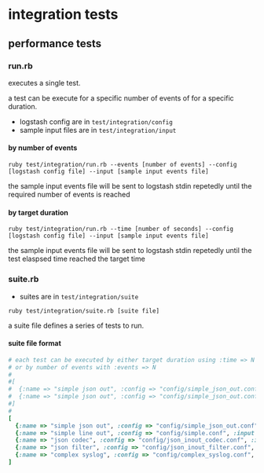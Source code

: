 # integration tests

## performance tests

### run.rb

executes a single test.

a test can be execute for a specific number of events of for a specific duration.

- logstash config are in `test/integration/config`
- sample input files are in `test/integration/input`

#### by number of events

```
ruby test/integration/run.rb --events [number of events] --config [logstash config file] --input [sample input events file]
```

the sample input events file will be sent to logstash stdin repetedly until the required number of events is reached

#### by target duration

```
ruby test/integration/run.rb --time [number of seconds] --config [logstash config file] --input [sample input events file]
```

the sample input events file will be sent to logstash stdin repetedly until the test elaspsed time reached the target time


### suite.rb

- suites are in `test/integration/suite`

```
ruby test/integration/suite.rb [suite file]
```

a suite file defines a series of tests to run.

#### suite file format

```ruby
# each test can be executed by either target duration using :time => N secs
# or by number of events with :events => N
#
#[
#  {:name => "simple json out", :config => "config/simple_json_out.conf", :input => "input/simple_10.txt", :time => 30},
#  {:name => "simple json out", :config => "config/simple_json_out.conf", :input => "input/simple_10.txt", :events => 50000},
#]
#
[
  {:name => "simple json out", :config => "config/simple_json_out.conf", :input => "input/simple_10.txt", :time => 60},
  {:name => "simple line out", :config => "config/simple.conf", :input => "input/simple_10.txt", :time => 60},
  {:name => "json codec", :config => "config/json_inout_codec.conf", :input => "input/json_medium.txt", :time => 60},
  {:name => "json filter", :config => "config/json_inout_filter.conf", :input => "input/json_medium.txt", :time => 60},
  {:name => "complex syslog", :config => "config/complex_syslog.conf", :input => "input/syslog_acl_10.txt", :time => 60},
]
```